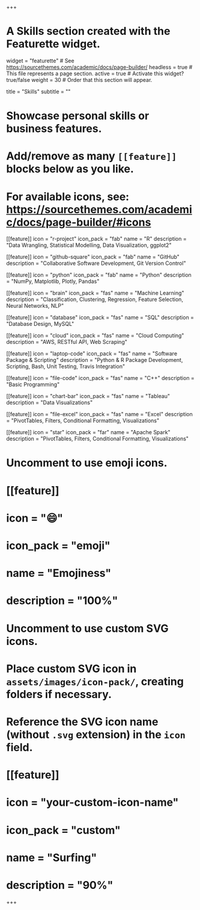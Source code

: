 +++
# A Skills section created with the Featurette widget.
widget = "featurette"  # See https://sourcethemes.com/academic/docs/page-builder/
headless = true  # This file represents a page section.
active = true  # Activate this widget? true/false
weight = 30  # Order that this section will appear.

title = "Skills"
subtitle = ""

# Showcase personal skills or business features.
# 
# Add/remove as many `[[feature]]` blocks below as you like.
# 
# For available icons, see: https://sourcethemes.com/academic/docs/page-builder/#icons

[[feature]]
  icon = "r-project"
  icon_pack = "fab"
  name = "R"
  description = "Data Wrangling, Statistical Modelling, Data Visualization, ggplot2"
  
[[feature]]
  icon = "github-square"
  icon_pack = "fab"
  name = "GitHub"
  description = "Collaborative Software Development, Git Version Control" 
  
[[feature]]
  icon = "python"
  icon_pack = "fab"
  name = "Python"
  description = "NumPy, Matplotlib, Plotly, Pandas"
  
[[feature]]
  icon = "brain"
  icon_pack = "fas"
  name = "Machine Learning"
  description = "Classification, Clustering, Regression, Feature Selection, Neural Networks, NLP"
  
[[feature]]
  icon = "database"
  icon_pack = "fas"
  name = "SQL"
  description = "Database Design, MySQL"

[[feature]]
  icon = "cloud"
  icon_pack = "fas"
  name = "Cloud Computing"
  description = "AWS, RESTful API, Web Scraping"

[[feature]]
  icon = "laptop-code"
  icon_pack = "fas"
  name = "Software Package & Scripting"
  description = "Python & R Package Development, Scripting, Bash, Unit Testing, Travis Integration"

[[feature]]
  icon = "file-code"
  icon_pack = "fas"
  name = "C++"
  description = "Basic Programming"
  
[[feature]]
  icon = "chart-bar"
  icon_pack = "fas"
  name = "Tableau"
  description = "Data Visualizations"

[[feature]]
  icon = "file-excel"
  icon_pack = "fas"
  name = "Excel"
  description = "PivotTables, Filters, Conditional Formatting, Visualizations"
  
[[feature]]
  icon = "star"
  icon_pack = "far"
  name = "Apache Spark"
  description = "PivotTables, Filters, Conditional Formatting, Visualizations"
  
  

# Uncomment to use emoji icons.
# [[feature]]
#  icon = ":smile:"
#  icon_pack = "emoji"
#  name = "Emojiness"
#  description = "100%"  

# Uncomment to use custom SVG icons.
# Place custom SVG icon in `assets/images/icon-pack/`, creating folders if necessary.
# Reference the SVG icon name (without `.svg` extension) in the `icon` field.
# [[feature]]
#  icon = "your-custom-icon-name"
#  icon_pack = "custom"
#  name = "Surfing"
#  description = "90%"

+++
